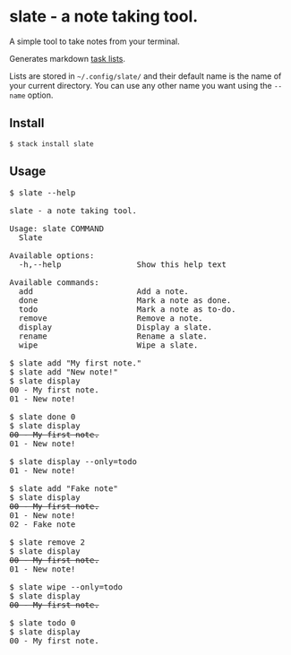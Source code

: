 # slate - a note taking tool.

A simple tool to take notes from your terminal.

Generates markdown [task lists](https://help.github.com/articles/about-task-lists/).

Lists are stored in `~/.config/slate/` and their default name is the name of your current directory. You can use any other name you want using the `--name` option.

## Install

```shell
$ stack install slate
```

## Usage

<pre>
$ slate --help

slate - a note taking tool.

Usage: slate COMMAND
  Slate

Available options:
  -h,--help                Show this help text

Available commands:
  add                      Add a note.
  done                     Mark a note as done.
  todo                     Mark a note as to-do.
  remove                   Remove a note.
  display                  Display a slate.
  rename                   Rename a slate.
  wipe                     Wipe a slate.

$ slate add "My first note."
$ slate add "New note!"
$ slate display
00 - My first note.
01 - New note!

$ slate done 0
$ slate display
<s>00 - My first note.</s>
01 - New note!

$ slate display --only=todo
01 - New note!

$ slate add "Fake note"
$ slate display
<s>00 - My first note.</s>
01 - New note!
02 - Fake note

$ slate remove 2
$ slate display
<s>00 - My first note.</s>
01 - New note!

$ slate wipe --only=todo
$ slate display
<s>00 - My first note.</s>

$ slate todo 0
$ slate display
00 - My first note.
</pre>
